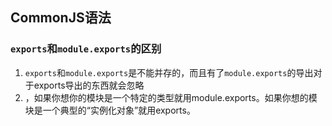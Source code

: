 ## CommonJS语法
### `exports`和`module.exports`的区别

1.  `exports`和`module.exports`是不能并存的，而且有了`module.exports`的导出对于exports导出的东西就会忽略
2. ，如果你想你的模块是一个特定的类型就用module.exports。如果你想的模块是一个典型的“实例化对象”就用exports。
